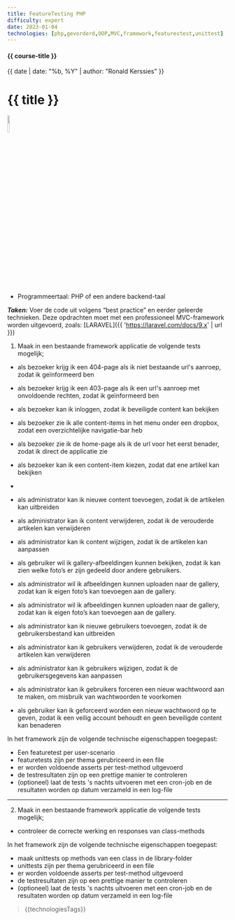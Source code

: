 ```yaml
---
title: FeatureTesting PHP
difficulty: expert
date: 2023-01-04
technologies: [php,gevorderd,OOP,MVC,framework,featurestest,unittest]
---
```


#### {{ course-title }}
{{ date | date: "%b, %Y" | author: "Ronald Kerssies" }}

# {{ title }}

<img src="{{ '/_assets/api/Laravel-logo.png' | url }}" style="width:10%;">

* Programmeertaal: PHP of een andere backend-taal

***Taken:***
Voer de code uit volgens “best practice” en eerder geleerde technieken.
Deze opdrachten moet met een professioneel MVC-framework worden uitgevoerd,
zoals: [LARAVEL]({{ 'https://laravel.com/docs/9.x' | url }})


>>>>
1. Maak in een bestaande framework applicatie de volgende tests mogelijk;
* als bezoeker krijg ik een 404-page als ik niet bestaande url's aanroep, zodat ik geïnformeerd ben
* als bezoeker krijg ik een 403-page als ik een url's aanroep met onvoldoende rechten, zodat ik geïnformeerd ben

* als bezoeker kan ik inloggen, zodat ik beveiligde content kan bekijken
* als bezoeker zie ik alle content-items in het menu onder een dropbox, zodat een overzichtelijke navigatie-bar heb
* als bezoeker zie ik de home-page als ik de url voor het eerst benader, zodat ik direct de applicatie zie
* als bezoeker kan ik een content-item kiezen, zodat dat ene artikel kan bekijken
* 
* als administrator kan ik nieuwe content toevoegen, zodat ik de artikelen kan uitbreiden
* als administrator kan ik content verwijderen, zodat ik de verouderde artikelen kan verwijderen
* als administrator kan ik content wijzigen, zodat ik de artikelen kan aanpassen

* als gebruiker wil ik gallery-afbeeldingen kunnen bekijken, zodat ik kan zien welke foto’s er zijn gedeeld door andere gebruikers.
* als administrator wil ik afbeeldingen kunnen uploaden naar de gallery, zodat kan ik eigen foto’s kan toevoegen aan de gallery.
* als administrator wil ik afbeeldingen kunnen uploaden naar de gallery, zodat kan ik eigen foto’s kan toevoegen aan de gallery.

* als administrator kan ik nieuwe gebruikers toevoegen, zodat ik de gebruikersbestand kan uitbreiden
* als administrator kan ik gebruikers verwijderen, zodat ik de verouderde artikelen kan verwijderen
* als administrator kan ik gebruikers wijzigen, zodat ik de gebruikersgegevens kan aanpassen
* als administrator kan ik gebruikers forceren een nieuw wachtwoord aan te maken, om misbruik van wachtwoorden te voorkomen
* als gebruiker kan ik geforceerd worden een nieuw wachtwoord op te geven, zodat ik een veilig account behoudt en geen beveiligde content kan benaderen

In het framework zijn de volgende technische eigenschappen toegepast:
* Een featuretest per user-scenario
* featuretests zijn per thema gerubriceerd in een file
* er worden voldoende asserts per test-method uitgevoerd
* de testresultaten zijn op een prettige manier te controleren 
* (optioneel) laat de tests 's nachts uitvoeren met een cron-job en de resultaten worden op datum verzameld in een log-file

<hr>

2. Maak in een bestaande framework applicatie de volgende tests mogelijk;
* controleer de correcte werking en responses van class-methods

In het framework zijn de volgende technische eigenschappen toegepast:
* maak unittests op methods van een class in de library-folder  
* unittests zijn per thema gerubriceerd in een file
* er worden voldoende asserts per test-method uitgevoerd
* de testresultaten zijn op een prettige manier te controleren
* (optioneel) laat de tests 's nachts uitvoeren met een cron-job en de resultaten worden op datum verzameld in een log-file

> {{technologiesTags}}
